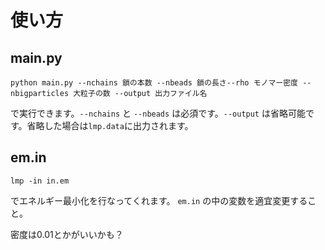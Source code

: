 # 使い方
## main.py
```
python main.py --nchains 鎖の本数 --nbeads 鎖の長さ--rho モノマー密度 --nbigparticles 大粒子の数 --output 出力ファイル名
```

で実行できます。`--nchains` と `--nbeads` は必須です。`--output` は省略可能です。省略した場合は`lmp.data`に出力されます。

## em.in
```
lmp -in in.em
```

でエネルギー最小化を行なってくれます。
`em.in` の中の変数を適宜変更すること。

密度は0.01とかがいいかも？

